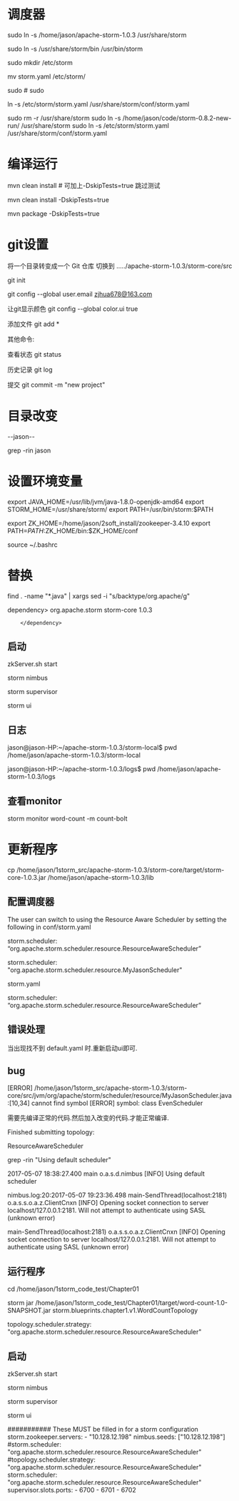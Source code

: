 # 调度器



sudo ln -s /home/jason/apache-storm-1.0.3  /usr/share/storm

sudo ln -s /usr/share/storm/bin    /usr/bin/storm


sudo mkdir /etc/storm

mv  storm.yaml  /etc/storm/

sudo # sudo

ln -s /etc/storm/storm.yaml   /usr/share/storm/conf/storm.yaml


sudo rm -r  /usr/share/storm
sudo ln -s /home/jason/code/storm-0.8.2-new-run/   /usr/share/storm
sudo ln -s /etc/storm/storm.yaml   /usr/share/storm/conf/storm.yaml

# 编译运行

mvn clean install  # 可加上-DskipTests=true 跳过测试

mvn clean install -DskipTests=true

mvn package -DskipTests=true

# git设置

将一个目录转变成一个 Git 仓库
切换到 ...../apache-storm-1.0.3/storm-core/src

git init


git config --global user.email zjhua678@163.com


让git显示颜色
git config --global color.ui true

 

添加文件
git add *


其他命令:

查看状态 git status

历史记录 git log

提交  git commit -m "new project"


# 目录改变

--jason--

grep -rin jason  

# 设置环境变量

export JAVA_HOME=/usr/lib/jvm/java-1.8.0-openjdk-amd64
export STORM_HOME=/usr/share/storm/
export PATH=/usr/bin/storm:$PATH


export ZK_HOME=/home/jason/2soft_install/zookeeper-3.4.10
export PATH=$PATH:$ZK_HOME/bin:$ZK_HOME/conf


source ~/.bashrc




# 替换
find . -name "*.java"  | xargs sed -i "s/backtype/org.apache/g"



dependency>
            <groupId>org.apache.storm</groupId>
            <artifactId>storm-core</artifactId>
            <version>1.0.3</version>
            <!-- keep storm dependencies out of the shaded jar -->
<!--            <scope>provided</scope>-->
        </dependency>





## 启动

zkServer.sh  start

storm nimbus

storm supervisor

storm ui





## 日志
jason@jason-HP:~/apache-storm-1.0.3/storm-local$ pwd
/home/jason/apache-storm-1.0.3/storm-local

jason@jason-HP:~/apache-storm-1.0.3/logs$ pwd
/home/jason/apache-storm-1.0.3/logs

## 查看monitor

storm monitor  word-count -m count-bolt  

# 更新程序




cp /home/jason/1storm_src/apache-storm-1.0.3/storm-core/target/storm-core-1.0.3.jar  /home/jason/apache-storm-1.0.3/lib



## 配置调度器

The user can switch to using the Resource Aware Scheduler by setting the following in conf/storm.yaml

storm.scheduler: “org.apache.storm.scheduler.resource.ResourceAwareScheduler”

storm.scheduler:  "org.apache.storm.scheduler.resource.MyJasonScheduler"


storm.yaml

storm.scheduler: “org.apache.storm.scheduler.resource.ResourceAwareScheduler”


## 错误处理

当出现找不到 default.yaml 时.重新启动ui即可.


## bug

[ERROR] /home/jason/1storm_src/apache-storm-1.0.3/storm-core/src/jvm/org/apache/storm/scheduler/resource/MyJasonScheduler.java:[10,34] cannot find symbol
[ERROR] symbol:   class EvenScheduler


需要先编译正常的代码.然后加入改变的代码.才能正常编译.



Finished submitting topology:


ResourceAwareScheduler


grep -rin "Using default scheduler"


2017-05-07 18:38:27.400 main o.a.s.d.nimbus [INFO] Using default scheduler


nimbus.log:20:2017-05-07 19:23:36.498 main-SendThread(localhost:2181) o.a.s.s.o.a.z.ClientCnxn [INFO] Opening socket connection to server localhost/127.0.0.1:2181. Will not attempt to authenticate using SASL (unknown error)



main-SendThread(localhost:2181) o.a.s.s.o.a.z.ClientCnxn [INFO] Opening socket connection to server localhost/127.0.0.1:2181. Will not attempt to authenticate using SASL (unknown error)



## 运行程序

cd /home/jason/1storm_code_test/Chapter01

storm jar /home/jason/1storm_code_test/Chapter01/target/word-count-1.0-SNAPSHOT.jar  storm.blueprints.chapter1.v1.WordCountTopology


topology.scheduler.strategy: "org.apache.storm.scheduler.resource.ResourceAwareScheduler"


## 启动

zkServer.sh  start

storm nimbus

storm supervisor

storm ui


 ########### These MUST be filled in for a storm configuration
   storm.zookeeper.servers:
       - "10.128.12.198"
   nimbus.seeds: ["10.128.12.198"]
  #storm.scheduler: "org.apache.storm.scheduler.resource.ResourceAwareScheduler"
  #topology.scheduler.strategy: "org.apache.storm.scheduler.resource.ResourceAwareScheduler"
   storm.scheduler: "org.apache.storm.scheduler.resource.ResourceAwareScheduler"
   supervisor.slots.ports:
      - 6700
      - 6701
      - 6702
